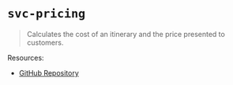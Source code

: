 # `svc-pricing`

> Calculates the cost of an itinerary and the price presented to customers.

Resources:
- [GitHub Repository](https://github.com/Arrow-air/svc-pricing)

